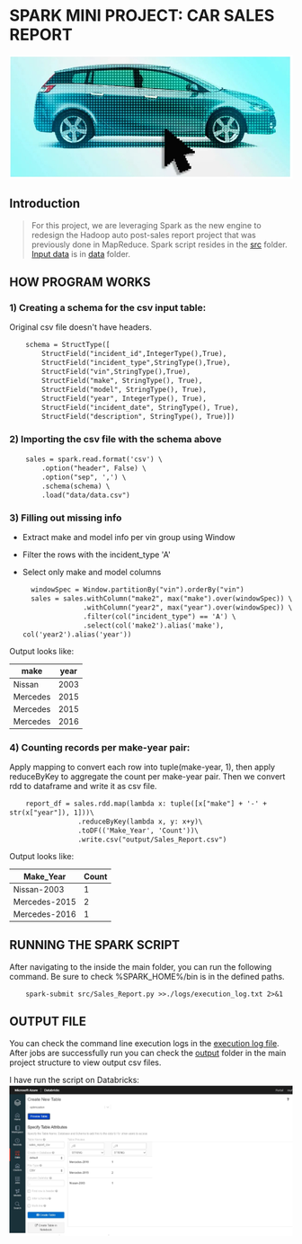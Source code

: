 # SPARK MINI PROJECT: CAR SALES REPORT

![](docs/car.jpg)

## Introduction

>  For this project, we are leveraging Spark as the new engine to redesign the Hadoop auto post-sales report project that was previously done in MapReduce. Spark script resides in the [src](src) folder. [Input data](data/data.csv) is in [data](data) folder.

## HOW PROGRAM WORKS

### 1) Creating a schema for the csv input table:
Original csv file doesn't have headers.

		schema = StructType([
			StructField("incident_id",IntegerType(),True),
			StructField("incident_type",StringType(),True),
			StructField("vin",StringType(),True),
			StructField("make", StringType(), True),
			StructField("model", StringType(), True),
			StructField("year", IntegerType(), True),
			StructField("incident_date", StringType(), True),
			StructField("description", StringType(), True)])

### 2) Importing the csv file with the schema above

		sales = spark.read.format('csv') \
			.option("header", False) \
			.option("sep", ',') \
			.schema(schema) \
			.load("data/data.csv")

### 3) Filling out missing info
- Extract make and model info per vin group using Window
- Filter the rows with the incident_type 'A'
- Select only make and model columns

		windowSpec = Window.partitionBy("vin").orderBy("vin")
		sales = sales.withColumn("make2", max("make").over(windowSpec)) \
					 .withColumn("year2", max("year").over(windowSpec)) \
					 .filter(col("incident_type") == 'A') \
					 .select(col('make2').alias('make'), col('year2').alias('year'))


Output looks like:

| make     | year |
|----------|------|
| Nissan   | 2003 |
| Mercedes | 2015 |
| Mercedes | 2015 |
| Mercedes | 2016 |


### 4) Counting records per make-year pair:
Apply mapping to convert each row into tuple(make-year, 1), then apply reduceByKey to aggregate the count per make-year pair. Then we convert rdd to dataframe and write it as csv file.

		report_df = sales.rdd.map(lambda x: tuple([x["make"] + '-' + str(x["year"]), 1]))\
                     .reduceByKey(lambda x, y: x+y)\
                     .toDF(('Make_Year', 'Count'))\
                     .write.csv("output/Sales_Report.csv")


Output looks like:

| Make_Year     | Count |
|---------------|-------|
| Nissan-2003   | 1     |
| Mercedes-2015 | 2     |
| Mercedes-2016 | 1     |


## RUNNING THE SPARK SCRIPT
After navigating to the inside the main folder, you can run the following command. Be sure to check %SPARK_HOME%/bin is in the defined paths.

		spark-submit src/Sales_Report.py >>./logs/execution_log.txt 2>&1

## OUTPUT FILE

You can check the command line execution logs in the [execution log file](logs/execution_log.txt). After jobs are successfully run you can check the [output](output) folder in the main project structure to view output csv files.

I have run the script on Databricks:
![Output](docs/output.jpg)



